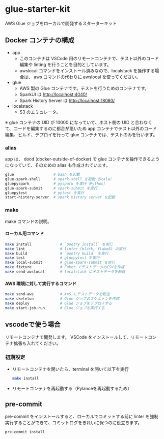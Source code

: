 # glue-starter-kit

AWS Glue ジョブをローカルで開発するスターターキット

## Docker コンテナの構成

- app
  - このコンテナは VSCode 用のリモートコンテナで、テスト以外のコード編集や linting を行うことを目的としています。
  - awslocal コマンドをインストール済みなので、localstack を操作する場合は、 aws コマンドの代わりに awslocal を使ってください。
- glue
  - AWS 製の Glue コンテナです。テストを行うためのコンテナです。
  - SparkUI は <http://localhost:4040/>
  - Spark History Server は <http://localhost:18080/>
- localstack
  - S3 のエミュレータ。

※ glue コンテナの UID が 10000 になっていて、ホスト側の UID と合わなくて、コードを編集するのに都合が悪いため app コンテナでテスト以外のコード編集、ビルド、デプロイを行って glue コンテナでは、テストのみを行います。

### alias

app は、 dood (docker-outside-of-docker) で glue コンテナを操作できるようになっていて、そのための alias も作成されています。

```bash
glue                  # bash を起動
glue-spark-shell      # spark-shell を起動（Scala）
gluepyspark           # pyspark を実行（Python）
glue-spark-submit     # spark-submit を実行
gluepytest            # pytest を実行
start-history-server  # spark history server を起動
```

### make

make コマンドの説明。

#### ローカル用コマンド

```bash
make install             # `poetry install` を実行
make lint                # linter (black, flake8) の実行
make build               # `poetry build` を実行
make test                # gluepytest を実行
make local-submit        # glue-spark-submit を実行
make fixture             # Faker でテストデータのCSVを作成
make send-awslocal       # localstack にテストデータを転送
```

#### AWS 環境に対して実行するコマンド

```bash
make send-aws            # AWS にテストデータを転送
make skeleton            # Glue ジョブのスケルトンを作成
make deploy              # Glue ジョブをデプロイする
make start-job-run       # Glue ジョブを実行する
```

## vscodeで使う場合

リモートコンテナで開発します。
VSCode をインストールして、リモートコンテナ拡張も入れてください。

### 初期設定

- リモートコンテナを開いたら、terminal を開いて以下を実行

    ```bash
    make install
    ```

- リモートコンテナを再起動する（Pylanceを再起動するため）

## pre-commit

pre-commit をインストールすると、ローカルでコミットする前に linter を強制実行することができて、コミットログをきれいに保つのに役立ちます。

```bash
pre-commit install
```
